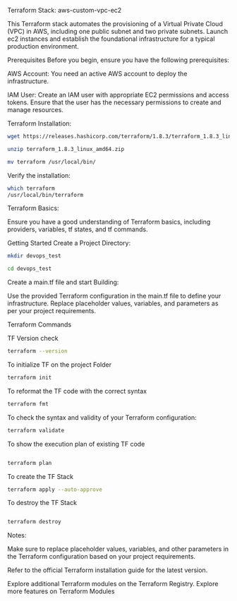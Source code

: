 Terraform Stack: aws-custom-vpc-ec2

This Terraform stack automates the provisioning of a Virtual Private Cloud (VPC) in AWS, including one public subnet and two private subnets. Launch ec2 instances and establish the foundational infrastructure for a typical production environment.

Prerequisites
Before you begin, ensure you have the following prerequisites:

AWS Account: You need an active AWS account to deploy the infrastructure.

IAM User: Create an IAM user with appropriate EC2 permissions and access tokens. Ensure that the user has the necessary permissions to create and manage resources.

Terraform Installation:

```sh
wget https://releases.hashicorp.com/terraform/1.8.3/terraform_1.8.3_linux_amd64.zip
```

```sh
unzip terraform_1.8.3_linux_amd64.zip
```
```sh
mv terraform /usr/local/bin/
```
Verify the installation:

```sh
which terraform
/usr/local/bin/terraform
```


Terraform Basics:

Ensure you have a good understanding of Terraform basics, including providers, variables, tf states, and tf commands.

Getting Started
Create a Project Directory:

```sh
mkdir devops_test
```
```sh
cd devops_test
```

Create a main.tf file and start Building:

Use the provided Terraform configuration in the main.tf file to define your infrastructure. Replace placeholder values, variables, and parameters as per your project requirements.

Terraform Commands

TF Version check
```sh
terraform --version
```

To initialize TF on the project Folder

```sh
terraform init
```
To reformat the TF code with the correct syntax

```sh
terraform fmt
```
To check the syntax and validity of your Terraform configuration:

```sh
terraform validate
```

To show the execution plan of existing TF code

```sh

terraform plan
```

To create the TF Stack

```sh
terraform apply --auto-approve
```

To destroy the TF Stack

```sh

terraform destroy
```

Notes:

Make sure to replace placeholder values, variables, and other parameters in the Terraform configuration based on your project requirements.

Refer to the official Terraform installation guide for the latest version.

Explore additional Terraform modules on the Terraform Registry.
Explore more features on Terraform Modules
